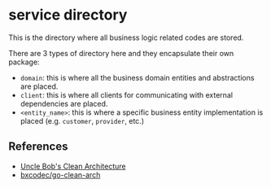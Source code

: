 # service directory

This is the directory where all business logic related codes are stored.

There are 3 types of directory here and they encapsulate their own package:

- `domain`: this is where all the business domain entities and abstractions are placed.
- `client`: this is where all clients for communicating with external dependencies are placed.
- `<entity_name>`: this is where a specific business entity implementation is placed (e.g. `customer`, `provider`, etc.)

## References

- [Uncle Bob's Clean Architecture](https://blog.cleancoder.com/uncle-bob/2012/08/13/the-clean-architecture.html)
- [bxcodec/go-clean-arch](https://github.com/bxcodec/go-clean-arch)
